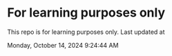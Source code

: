 # For learning purposes only
This repo is for learning purposes only.
Last updated at

Monday, October 14, 2024 9:24:44 AM


